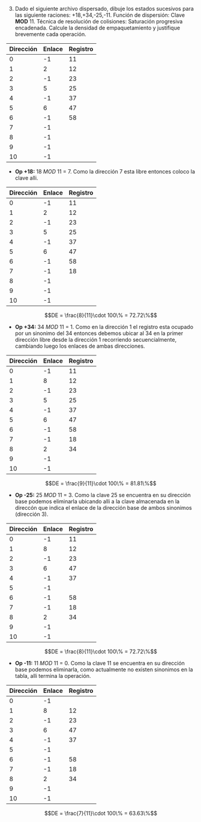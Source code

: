 3. Dado el siguiente archivo dispersado, dibuje los estados sucesivos para las siguiente raciones: +18,+34,-25,-11.
   Función de dispersión: Clave **MOD** 11. Técnica de resolución de colisiones: Saturación progresiva encadenada.
   Calcule la densidad de empaquetamiento y justifique brevemente cada operación.

| Dirección | Enlace | Registro |
| --------- | ------ | -------- |
| 0         | -1     | 11       |
| 1         | 2      | 12       |
| 2         | -1     | 23       |
| 3         | 5      | 25       |
| 4         | -1     | 37       |
| 5         | 6      | 47       |
| 6         | -1     | 58       |
| 7         | -1     |          |
| 8         | -1     |          |
| 9         | -1     |          |
| 10        | -1     |          |

- **Op +18:** 18 _MOD_ 11 = 7. Como la dirección 7 esta libre entonces coloco la clave alli.

| Dirección | Enlace | Registro |
| --------- | ------ | -------- |
| 0         | -1     | 11       |
| 1         | 2      | 12       |
| 2         | -1     | 23       |
| 3         | 5      | 25       |
| 4         | -1     | 37       |
| 5         | 6      | 47       |
| 6         | -1     | 58       |
| 7         | -1     | 18       |
| 8         | -1     |          |
| 9         | -1     |          |
| 10        | -1     |          |

$$DE = \frac{8}{11}\cdot 100\% = 72.72\%$$

- **Op +34:** 34 _MOD_ 11 = 1. Como en la dirección 1 el registro esta ocupado por un sinonimo del 34 entonces debemos ubicar al 34 en la primer dirección libre desde la dirección 1 recorriendo secuencialmente, cambiando luego los enlaces de ambas direcciones.

| Dirección | Enlace | Registro |
| --------- | ------ | -------- |
| 0         | -1     | 11       |
| 1         | 8      | 12       |
| 2         | -1     | 23       |
| 3         | 5      | 25       |
| 4         | -1     | 37       |
| 5         | 6      | 47       |
| 6         | -1     | 58       |
| 7         | -1     | 18       |
| 8         | 2      | 34       |
| 9         | -1     |          |
| 10        | -1     |          |

$$DE = \frac{9}{11}\cdot 100\% = 81.81\%$$

- **Op -25:** 25 _MOD_ 11 = 3. Como la clave 25 se encuentra en su dirección base podemos eliminarla ubicando alli a la clave almacenada en la direccón que indica el enlace de la dirección base de ambos sinonimos (dirección 3).

| Dirección | Enlace | Registro |
| --------- | ------ | -------- |
| 0         | -1     | 11       |
| 1         | 8      | 12       |
| 2         | -1     | 23       |
| 3         | 6      | 47       |
| 4         | -1     | 37       |
| 5         | -1     |          |
| 6         | -1     | 58       |
| 7         | -1     | 18       |
| 8         | 2      | 34       |
| 9         | -1     |          |
| 10        | -1     |          |

$$DE = \frac{8}{11}\cdot 100\% = 72.72\%$$

- **Op -11:** 11 _MOD_ 11 = 0. Como la clave 11 se encuentra en su dirección base podemos eliminarla, como actualmente no existen sinonimos en la tabla, alli termina la operación.

| Dirección | Enlace | Registro |
| --------- | ------ | -------- |
| 0         | -1     |          |
| 1         | 8      | 12       |
| 2         | -1     | 23       |
| 3         | 6      | 47       |
| 4         | -1     | 37       |
| 5         | -1     |          |
| 6         | -1     | 58       |
| 7         | -1     | 18       |
| 8         | 2      | 34       |
| 9         | -1     |          |
| 10        | -1     |          |

$$DE = \frac{7}{11}\cdot 100\% = 63.63\%$$
